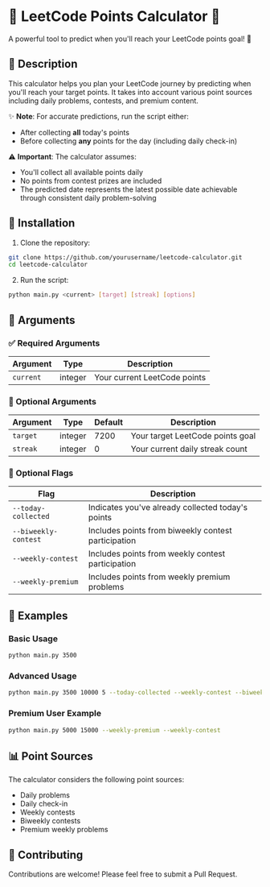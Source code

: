 # 🚀 LeetCode Points Calculator 🚀

A powerful tool to predict when you'll reach your LeetCode points goal! 🎯

## 📝 Description

This calculator helps you plan your LeetCode journey by predicting when you'll reach your target points. It takes into account various point sources including daily problems, contests, and premium content.

✨ **Note**: For accurate predictions, run the script either:
- After collecting **all** today's points
- Before collecting **any** points for the day (including daily check-in)

⚠️ **Important**: The calculator assumes:
- You'll collect all available points daily
- No points from contest prizes are included
- The predicted date represents the latest possible date achievable through consistent daily problem-solving

## 🚦 Installation

1. Clone the repository:
```bash
git clone https://github.com/yourusername/leetcode-calculator.git
cd leetcode-calculator
```

2. Run the script:
```bash
python main.py <current> [target] [streak] [options]
```

## 🎯 Arguments

### ✅ Required Arguments

| Argument | Type | Description |
|----------|------|-------------|
| `current` | integer | Your current LeetCode points |

### 🎲 Optional Arguments

| Argument | Type | Default | Description |
|----------|------|---------|-------------|
| `target` | integer | 7200 | Your target LeetCode points goal |
| `streak` | integer | 0 | Your current daily streak count |

### 🚩 Optional Flags

| Flag | Description |
|------|-------------|
| `--today-collected` | Indicates you've already collected today's points |
| `--biweekly-contest` | Includes points from biweekly contest participation |
| `--weekly-contest` | Includes points from weekly contest participation |
| `--weekly-premium` | Includes points from weekly premium problems |

## 🎉 Examples

### Basic Usage
```bash
python main.py 3500
```

### Advanced Usage
```bash
python main.py 3500 10000 5 --today-collected --weekly-contest --biweekly-contest
```

### Premium User Example
```bash
python main.py 5000 15000 --weekly-premium --weekly-contest
```

## 📊 Point Sources

The calculator considers the following point sources:
- Daily problems
- Daily check-in
- Weekly contests
- Biweekly contests
- Premium weekly problems

## 🤝 Contributing

Contributions are welcome! Please feel free to submit a Pull Request.
